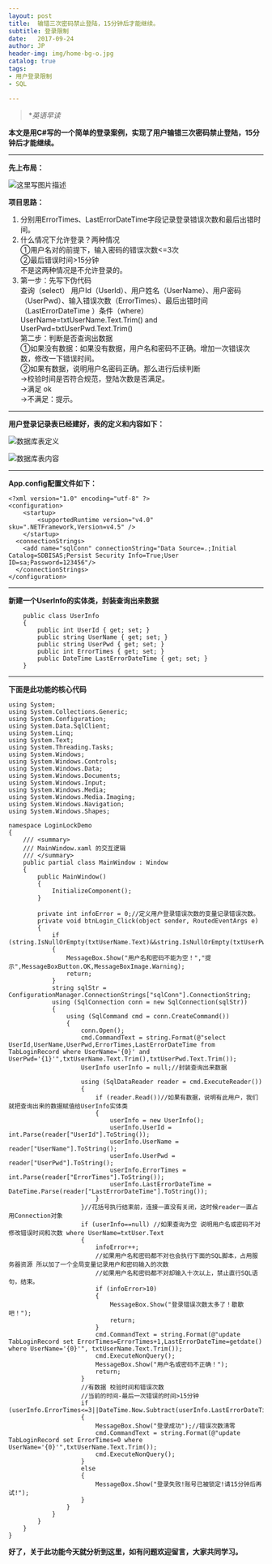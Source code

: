 ```yaml
---
layout: post
title:  输错三次密码禁止登陆，15分钟后才能继续。
subtitle: 登录限制
date:   2017-09-24
author: JP
header-img: img/home-bg-o.jpg
catalog: true
tags:
- 用户登录限制
- SQL

---
```


>  **英语早读*

**本文是用C#写的一个简单的登录案例，实现了用户输错三次密码禁止登陆，15分钟后才能继续。**

-------------------
**先上布局：**

![这里写图片描述](http://img.blog.csdn.net/20171221150652410?watermark/2/text/aHR0cDovL2Jsb2cuY3Nkbi5uZXQvaG9uZ2ppYXBlbmc=/font/5a6L5L2T/fontsize/400/fill/I0JBQkFCMA==/dissolve/70/gravity/SouthEast)

**项目思路：**

1. 分别用ErrorTimes、LastErrorDateTime字段记录登录错误次数和最后出错时间。<br>
2. 什么情况下允许登录？两种情况<br>
①用户名对的前提下，输入密码的错误次数<=3次<br>
②最后错误时间>15分钟<br>
不是这两种情况是不允许登录的。<br>
3. 第一步：先写下伪代码<br>
查询（select） 用户Id（UserId）、用户姓名（UserName）、用户密码（UserPwd）、输入错误次数（ErrorTimes）、最后出错时间（LastErrorDateTime ）条件（where）UserName=txtUserName.Text.Trim() and UserPwd=txtUserPwd.Text.Trim()<br>
第二步：判断是否查询出数据<br>
①如果没有数据：如果没有数据，用户名和密码不正确。增加一次错误次数，修改一下错误时间。<br>
②如果有数据，说明用户名密码正确。那么进行后续判断<br>
->校验时间是否符合规范，登陆次数是否满足。<br>
->满足 ok<br>
->不满足：提示。


****
**用户登录记录表已经建好，表的定义和内容如下：**

![数据库表定义](http://img.blog.csdn.net/20170924133652928?watermark/2/text/aHR0cDovL2Jsb2cuY3Nkbi5uZXQvaG9uZ2ppYXBlbmc=/font/5a6L5L2T/fontsize/400/fill/I0JBQkFCMA==/dissolve/70/gravity/SouthEast)

![数据库表内容](http://img.blog.csdn.net/20170924133832239?watermark/2/text/aHR0cDovL2Jsb2cuY3Nkbi5uZXQvaG9uZ2ppYXBlbmc=/font/5a6L5L2T/fontsize/400/fill/I0JBQkFCMA==/dissolve/70/gravity/SouthEast)

****
**App.config配置文件如下：**
```
<?xml version="1.0" encoding="utf-8" ?>
<configuration>
    <startup> 
        <supportedRuntime version="v4.0" sku=".NETFramework,Version=v4.5" />
    </startup>
  <connectionStrings>
    <add name="sqlConn" connectionString="Data Source=.;Initial Catalog=SDBISAS;Persist Security Info=True;User ID=sa;Password=123456"/>
  </connectionStrings>
</configuration>
```
****
**新建一个UserInfo的实体类，封装查询出来数据**

```
    public class UserInfo
    {
        public int UserId { get; set; }
        public string UserName { get; set; }
        public string UserPwd { get; set; }
        public int ErrorTimes { get; set; }
        public DateTime LastErrorDateTime { get; set; }
    }
```
****
**下面是此功能的核心代码**

```
using System;
using System.Collections.Generic;
using System.Configuration;
using System.Data.SqlClient;
using System.Linq;
using System.Text;
using System.Threading.Tasks;
using System.Windows;
using System.Windows.Controls;
using System.Windows.Data;
using System.Windows.Documents;
using System.Windows.Input;
using System.Windows.Media;
using System.Windows.Media.Imaging;
using System.Windows.Navigation;
using System.Windows.Shapes;

namespace LoginLockDemo
{
    /// <summary>
    /// MainWindow.xaml 的交互逻辑
    /// </summary>
    public partial class MainWindow : Window
    {
        public MainWindow()
        {
            InitializeComponent();
        }

        private int infoError = 0;//定义用户登录错误次数的变量记录错误次数。
        private void btnLogin_Click(object sender, RoutedEventArgs e)
        {
            if (string.IsNullOrEmpty(txtUserName.Text)&&string.IsNullOrEmpty(txtUserPwd.Text))
            {
                MessageBox.Show("用户名和密码不能为空！","提示",MessageBoxButton.OK,MessageBoxImage.Warning);
                return;
            }
            string sqlStr = ConfigurationManager.ConnectionStrings["sqlConn"].ConnectionString;
            using (SqlConnection conn = new SqlConnection(sqlStr))
            {
                using (SqlCommand cmd = conn.CreateCommand())
                {
                    conn.Open();
                    cmd.CommandText = string.Format(@"select UserId,UserName,UserPwd,ErrorTimes,LastErrorDateTime from TabLoginRecord where UserName='{0}' and UserPwd='{1}'",txtUserName.Text.Trim(),txtUserPwd.Text.Trim());
                    UserInfo userInfo = null;//封装查询出来数据
                   
                    using (SqlDataReader reader = cmd.ExecuteReader())
                    {
                        if (reader.Read())//如果有数据，说明有此用户，我们就把查询出来的数据赋值给UserInfo实体类
                        {
                            userInfo = new UserInfo();
                            userInfo.UserId = int.Parse(reader["UserId"].ToString());
                            userInfo.UserName = reader["UserName"].ToString();
                            userInfo.UserPwd = reader["UserPwd"].ToString();
                            userInfo.ErrorTimes = int.Parse(reader["ErrorTimes"].ToString());
                            userInfo.LastErrorDateTime = DateTime.Parse(reader["LastErrorDateTime"].ToString());
                        }
                    }//花括号执行结束前，连接一直没有关闭，这时候reader一直占用Connection对象
                    if (userInfo==null) //如果查询为空 说明用户名或密码不对 修改错误时间和次数 where UserName=txtUser.Text
                    {
                        infoError++;
                        //如果用户名和密码都不对也会执行下面的SQL脚本，占用服务器资源 所以加了一个全局变量记录用户和密码输入的次数
                        //如果用户名和密码都不对却输入十次以上，禁止直行SQL语句，结束。
                        if (infoError>10)
                        {
                            MessageBox.Show("登录错误次数太多了！歇歇吧！");
                            return;
                        }
                        cmd.CommandText = string.Format(@"update TabLoginRecord set ErrorTimes=ErrorTimes+1,LastErrorDateTime=getdate() where UserName='{0}'", txtUserName.Text.Trim());
                        cmd.ExecuteNonQuery();
                        MessageBox.Show("用户名或密码不正确！");
                        return;
                    }                
                    //有数据 校验时间和错误次数 
                    //当前的时间-最后一次错误的时间>15分钟
                    if (userInfo.ErrorTimes<=3||DateTime.Now.Subtract(userInfo.LastErrorDateTime).Minutes>15)
                    {
                        MessageBox.Show("登录成功");//错误次数清零
                        cmd.CommandText = string.Format(@"update TabLoginRecord set ErrorTimes=0 where UserName='{0}'",txtUserName.Text.Trim());
                        cmd.ExecuteNonQuery();
                    }
                    else
                    {
                        MessageBox.Show("登录失败!账号已被锁定!请15分钟后再试!");
                    }
                }
            }
        }
    }
}

```

**好了，关于此功能今天就分析到这里，如有问题欢迎留言，大家共同学习。**